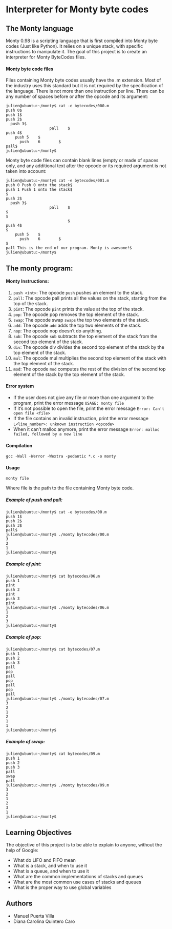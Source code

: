 # Interpreter for Monty byte codes

## The Monty language
Monty 0.98 is a scripting language that is first compiled into Monty byte codes (Just like Python). It relies on a unique stack, with specific instructions to manipulate it. The goal of this project is to create an interpreter for Monty ByteCodes files.

#### Monty byte code files

Files containing Monty byte codes usually have the .m extension. Most of the industry uses this standard but it is not required by the specification of the language. There is not more than one instruction per line. There can be any number of spaces before or after the opcode and its argument:

```
julien@ubuntu:~/monty$ cat -e bytecodes/000.m
push 0$
push 1$
push 2$
  push 3$
                   pall    $
push 4$
    push 5    $
      push    6        $
pall$
julien@ubuntu:~/monty$
```

Monty byte code files can contain blank lines (empty or made of spaces only, and any additional text after the opcode or its required argument is not taken into account:

```
julien@ubuntu:~/monty$ cat -e bytecodes/001.m
push 0 Push 0 onto the stack$
push 1 Push 1 onto the stack$
$
push 2$
  push 3$
                   pall    $
$
$
                           $
push 4$
$
    push 5    $
      push    6        $
$
pall This is the end of our program. Monty is awesome!$
julien@ubuntu:~/monty$
```
## The monty program:

#### Monty Instructions:
1. `push <int>`: The opcode `push` pushes an element to the stack.
2. `pall`: The opcode pall prints all the values on the stack, starting from the top of the stack.
3. `pint`: The opcode `pint` prints the value at the top of the stack.
4. `pop`: The opcode pop removes the top element of the stack.
5. `swap`: The opcode swap `swaps` the top two elements of the stack.
6. `add`: The opcode `add` adds the top two elements of the stack.
7. `nop`: The opcode nop doesn’t do anything.
8. `sub`: The opcode `sub` subtracts the top element of the stack from the second top element of the stack.
9. `div`: The opcode div divides the second top element of the stack by the top element of the stack.
10. `mul`: The opcode mul multiplies the second top element of the stack with the top element of the stack.
11. `mod`: The opcode `mod` computes the rest of the division of the second top element of the stack by the top element of the stack.

#### Error system
- If the user does not give any file or more than one argument to the program, print the error message `USAGE: monty file`
- If it’s not possible to open the file, print the error message `Error: Can't open file <file>`
- If the file contains an invalid instruction, print the error message `L<line_number>: unknown instruction <opcode>`
- When it can’t malloc anymore, print the error message `Error: malloc failed, followed by a new line`
#### Compilation
```
gcc -Wall -Werror -Wextra -pedantic *.c -o monty
```
#### Usage
```
monty file
```
Where file is the path to the file containing Monty byte code.

##### Example of push and pall:
```
julien@ubuntu:~/monty$ cat -e bytecodes/00.m
push 1$
push 2$
push 3$
pall$
julien@ubuntu:~/monty$ ./monty bytecodes/00.m
3
2
1
julien@ubuntu:~/monty$
```

##### Example of pint:
```
julien@ubuntu:~/monty$ cat bytecodes/06.m 
push 1
pint
push 2
pint
push 3
pint
julien@ubuntu:~/monty$ ./monty bytecodes/06.m 
1
2
3
julien@ubuntu:~/monty$ 
```

##### Example of pop:
```
julien@ubuntu:~/monty$ cat bytecodes/07.m 
push 1
push 2
push 3
pall
pop
pall
pop
pall
pop
pall
julien@ubuntu:~/monty$ ./monty bytecodes/07.m 
3
2
1
2
1
1
julien@ubuntu:~/monty$ 
```

##### Example of swap:
```
julien@ubuntu:~/monty$ cat bytecodes/09.m 
push 1
push 2
push 3
pall
swap
pall
julien@ubuntu:~/monty$ ./monty bytecodes/09.m 
3
2
1
2
3
1
julien@ubuntu:~/monty$ 
```



## Learning Objectives
The objective of this project is to be able to explain to anyone, without the help of Google:

- What do LIFO and FIFO mean
- What is a stack, and when to use it
- What is a queue, and when to use it
- What are the common implementations of stacks and queues
- What are the most common use cases of stacks and queues
- What is the proper way to use global variables

## Authors

- Manuel Puerta Villa
- Diana Carolina Quintero Caro
